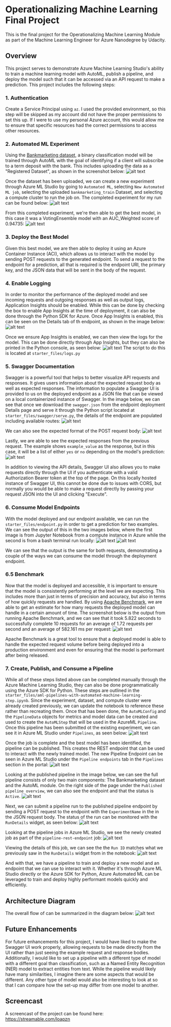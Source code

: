 # Operationalizing Machine Learning Final Project
This is the final project for the Operationalizing Machine Learning Module as part of the Machine Learning Engineer for Azure Nanodegree by Udacity.

## Overview
This project serves to demonstrate Azure Machine Learning Studio's ability to train a machine learning model with AutoML, publish a pipeline, and deploy the model such that it can be accessed via an API request to make a prediction. This project includes the following steps:

### 1. Authentication
Create a Service Principal using `az`. I used the provided environment, so this step will be skipped as my account did not have the proper permissions to set this up. If I were to use my personal Azure account, this would allow me to ensure that specific resources had the correct permissions to access other resources.

### 2. Automated ML Experiment
Using the [Bankmarketing dataset](https://automlsamplenotebookdata.blob.core.windows.net/automl-sample-notebook-data/bankmarketing_train.csv), a binary classification model will be trained through AutoML with the goal of identifying if a client will subscribe to a term deposit with the bank. This includes uploading the data as a "Registered Dataset", as shown in the screenshot below:
![alt text](.github/images/registered-dataset.png)

Once the dataset has been uploaded, we can create a new experiment through Azure ML Studio by going to `Automated ML`, selecting `New Automated ML job`, selecting the uploaded `bankmarketing_train` Dataset, and selecting a compute cluster to run the job on. The completed experiment for my run can be found below:
![alt text](.github/images/completed-experiment.png)

From this completed experiment, we're then able to get the best model, in this case it was a VotingEnsemble model with an AUC_Weighted score of 0.94735:
![alt text](.github/images/best-model.png)

### 3. Deploy the Best Model
Given this best model, we are then able to deploy it using an Azure Container Instance (ACI), which allows us to interact with the model by sending POST requests to the generated endpoint. To send a request to the endpoint for a prediction, all that is required is the endpoint URI, the primary key, and the JSON data that will be sent in the body of the request.

### 4. Enable Logging
In order to monitor the performance of the deployed model and see incoming requests and outgoing responses as well as output logs, Application Insights should be enabled. While this can be done by checking the box to enable App Insights at the time of deployment, it can also be done through the Python SDK for Azure. Once App Insights is enabled, this can be seen on the Details tab of th endpoint, as shown in the image below:
![alt text](.github/images/model-deployment-endpoint1.png)

Once we ensure App Insights is enabled, we can then view the logs for the model. This can be done directly through App Insights, but they can also be printed in the Python console, as seen below:
![alt text](.github/images/app-insights-logs.png)
The script to do this is located at `starter_files/logs.py`

### 5. Swagger Documentation
Swagger is a powerful tool that helps to better visualize API requests and responses. It gives users information about the expected request body as well as expected responses. The information to populate a Swagger UI is provided to us on the deployed endpoint as a JSON file that can be viewed on a local containerized instance of Swagger. In the image below, we can see that once we download the `swagger.json` from the endpoint deployment Details page and serve it through the Python script located at `starter_files/swagger/serve.py`, the details of the endpoint are populated including available routes:
![alt text](.github/images/swagger.png)

We can also see the expected format of the POST request body:
![alt text](.github/images/swagger-score-request.png)

Lastly, we are able to see the expected responses from the previous request. The example shows `example_value` as the response, but in this case, it will be a list of either `yes` or `no` depending on the model's prediction:
![alt text](.github/images/swagger-score-responses.png)

In addition to viewing the API details, Swagger UI also allows you to make requests directly through the UI if you authenticate with a valid Authorization Bearer token at the top of the page. On this locally hosted instance of Swagger UI, this cannot be done due to issues with CORS, but normally you would be able to make a request directly by passing your request JSON into the UI and clicking "Execute".

### 6. Consume Model Endpoints
With the model deployed and our endpoint available, we can run the `starter_files/endpoint.py` in order to get a prediction for two examples. We can see the output of this in the two images below, where the first image is from Jupyter Notebook from a compute instance in Azure while the second is from a bash terminal run locally:
![alt text](.github/images/consume-model-endpoint-jupyter.png)
![alt text](.github/images/consume-model-endpoint-bash.png)

We can see that the output is the same for both requests, demonstrating a couple of the ways we can consume the model through the deployment endpoint.

### 6.5 Benchmark
Now that the model is deployed and accessible, it is important to ensure that the model is consistently performing at the level we are expecting. This includes more than just in terms of precision and accuracy, but also in terms of how quickly requests are handled. By using [Apache Benchmark](https://httpd.apache.org/docs/2.4/programs/ab.html), we are able to get an estimate for how many requests the deployed model can handle in a certain amount of time. The screenshot below is the output from running Apache Benchmark, and we can see that it took 5.822 seconds to successfully complete 10 requests for an average of 1.72 requests per second and an average of 582.161 ms per request:
![alt text](.github/images/benchmark.png)

Apache Benchmark is a great tool to ensure that a deployed model is able to handle the expected request volume before being deployed into a production environment and even for ensuring that the model is performant after being released.

### 7. Create, Publish, and Consume a Pipeline
While all of these steps listed above can be completed manually through the Azure Machine Learning Studio, they can also be done programmatically using the Azure SDK for Python. These steps are outlined in the `starter_files/aml-pipelines-with-automated-machine-learning-step.ipynb`. Since the experiment, dataset, and compute cluster were already created previously, we can update the notebook to reference these rather than recreating them. Once that has been done, the `AutoMLConfig` and the `PipelineData` objects for metrics and model data can be created and used to create the `AutoMLStep` that will be used in the AzureML `Pipeline`. Once this pipeline has been submitted ot the existing experiment, we can see it in Azure ML Studio under `Pipelines`, as seen below:
![alt text](.github/images/pipeline-job.png)

Once the job is complete and the best model has been identified, the pipeline can be published. This creates the REST endpoint that can be used to interact with the newly trained model. The new Pipeline Endpoint can be seen in Azure ML Studio under the `Pipeline endpoints` tab in the `Pipelines` section in the portal:
![alt text](.github/images/pipeline-endpoint.png)

Looking at the published pipeline in the image below, we can see the full pipeline consists of only two main components: The Bankmarketing dataset and the AutoML module. On the right side of the page under the `Published pipeline overview`, we can also see the endpoint and that the status is `Active`.
![alt text](.github/images/published-pipeline-overview1.png)

Next, we can submit a pipeline run to the published pipeline endpoint by sending a POST request to the endpoint with the `ExperimentName` in the in the JSON request body. The status of the run can be monitored with the `RunDetails` widget, as seen below:
![alt text](.github/images/run-details-widget.png)

Looking at the pipeline jobs in Azure ML Studio, we see the newly created job as part of the `pipeline-rest-endpoint` job:
![alt text](.github/images/pipeline-endpoint-job.png)

Viewing the details of this job, we can see the the `Run ID` matches what we previously saw in the `RunDetails` widget from in the notebook:
![alt text](.github/images/pipeline-job-overview.png)

And with that, we have a pipeline to train and deploy a new model and an endpoint that we can use to interact with it. Whether it's through Azure ML Studio directly or the Azure SDK for Python, Azure Automated ML can be leveraged to train and deploy highly performant models quickly and efficiently.

## Architecture Diagram
The overall flow of can be summarized in the diagram below:
![alt text](.github/images/architecture-diagram.png)

## Future Enhancements
For future enhancements for this project, I would have liked to make the Swagger UI work properly, allowing requests to be made directly from the UI rather than just seeing the example request and response bodies. Additionally, I would like to set up a pipeline with a different type of model with a different goal than classification, such as a Named Entity Recognition (NER) model to extract entities from text. While the pipeline would likely have many similarities, I imagine there are some aspects that would be different. Any other type of model would also be interesting to look at so that I can compare how the set-up may differ from one model to another.

## Screencast
A screencast of the project can be found here: https://streamable.com/loapzn
